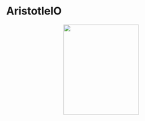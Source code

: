 AristotleIO
===========

<div style="text-align:center">
  <img src="/aristotleio/aristotle.io/blob/master/logo/aristotle_logo_200x240.png?raw=true" width="200" height="240"/>
</div>

